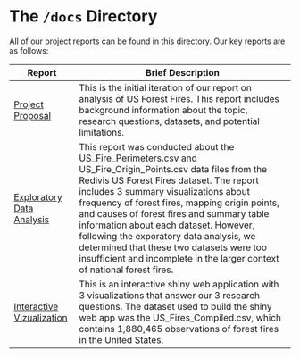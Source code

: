 
# The `/docs` Directory

All of our project reports can be found in this directory. Our key reports are 
as follows: 


|Report | Brief Description|
|---------------| -----------------|
|[Project Proposal](./p01-proposal.md) | This is the initial iteration of our report on analysis of US Forest Fires. This report includes background information about the topic, research questions, datasets, and potential limitations.
|[Exploratory Data Analysis](./index.Rmd) | This report was conducted about the US_Fire_Perimeters.csv and US_Fire_Origin_Points.csv data files from the Redivis US Forest Fires dataset. The report includes 3 summary visualizations about frequency of forest fires, mapping origin points, and causes of forest fires and summary table information about each dataset. However, following the exporatory data analysis, we determined that these two datasets were too insufficient and incomplete in the larger context of national forest fires.
|[Interactive Vizualization](../source/Interactive_Vis) | This is an interactive shiny web application with 3 visualizations that answer our 3 research questions. The dataset used to build the shiny web app was the US_Fires_Compiled.csv, which contains 1,880,465 observations of forest fires in the United States.

